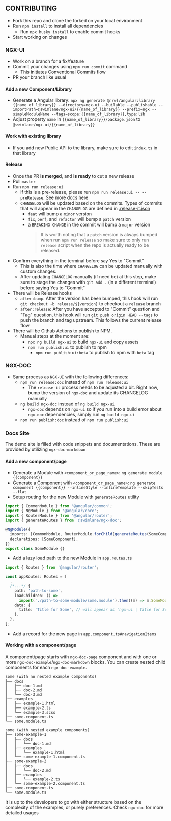 ## CONTRIBUTING

- Fork this repo and clone the forked on your local environment
- Run `npm install` to install all dependencies
  - Run `npx husky install` to enable commit hooks
- Start working on changes

### NGX-UI

- Work on a branch for a fix/feature
- Commit your changes using `npm run commit` command
  - This initiates Conventional Commits flow
- PR your branch like usual

#### Add a new Component/Library

- Generate a Angular library: `npx ng generate @nrwl/angular:library {{name_of_library}} --directory=ngx-ui --builable --publishable --importPath=@swimlane/ngx-ui/{{name_of_library}} --prefix=ngx --simpleModuleName --tags=scope:{{name_of_library}},type:lib`
- Adjust property `name` in `{{name_of_library}}/package.json` to `@swimlane/ngx-ui/{{name_of_library}}`

#### Work with existing library

- If you add new Public API to the library, make sure to edit `index.ts` in that library

#### Release

- Once the PR **is merged**, and **is ready** to cut a new release
- Pull `master`
- Run `npm run release:ui`
  - If this is a pre-release, please run `npm run release:ui -- --preRelease`. See more docs [here](https://github.com/release-it/release-it/blob/master/docs/pre-releases.md)
  - `CHANGELOG` will be updated based on the commits. Types of commits that will appear in the `CHANGELOG` are defined in [.release-it.json](.release-it.json)
    - `feat` will bump a `minor` version
    - `fix`, `perf`, and `refactor` will bump a `patch` version
    - a `BREAKING CHANGE` in the commit will bump a `major` version
      > It is worth noting that a `patch` version is always bumped when run `npm run release` so make sure to only run `release` script when the repo is actually ready to be released.
- Confirm everything in the terminal before say Yes to "Commit"
  - This is also the time where `CHANGELOG` can be updated manually with custom changes.
  - After updating `CHANGELOG` manually (if need be) at this step, make sure to stage the changes with `git add .` (in a different terminal) before saying Yes to "Commit"
- There will be Release hooks
  - `after:bump`: After the version has been bumped, this hook will run `git checkout -b release/${version}` to checkout a `release` branch
  - `after:release`: After you have accepted to "Commit" question and "Tag" question, this hook will run `git push origin HEAD --tags` to push the branch and tag upstream. This follows the current release flow
- There will be Github Actions to publish to NPM.
  - Manual steps at the moment are:
    - `npx ng build ngx-ui` to build `ngx-ui` and copy assets
    - `npm run publish:ui` to publish to npm
      - `npm run publish:ui:beta` to publish to npm with `beta` tag

### NGX-DOC

- Same process as `NGX-UI` with the following differences:
  - `npm run release:doc` instead of `npm run release:ui`
    - The `release-it` process needs to be adjusted a bit. Right now, bump the version of `ngx-doc` and update its CHANGELOG manually
  - `ng build ngx-doc` instead of `ng build ngx-ui`
    - `ngx-doc` depends on `ngx-ui` so if you run into a build error about `ngx-doc` dependencies, simply run `ng build ngx-ui`
  - `npm run publish:doc` instead of `npm run publish:ui`

### Docs Site

The demo site is filled with code snippets and documentations. These are provided by utilizing `ngx-doc-markdown`

#### Add a new component/page

- Generate a Module with `<component_or_page_name>`: `ng generate module {{component}}`
- Generate a Component with `<component_or_page_name>`: `ng generate component {{component}} --inlineStyle --inlineTemplate --skipTests --flat`
- Setup routing for the new Module with `generateRoutes` utility

```ts
import { CommonModule } from '@angular/common';
import { NgModule } from '@angular/core';
import { RouterModule } from '@angular/router';
import { generateRoutes } from '@swimlane/ngx-doc';

@NgModule({
  imports: [CommonModule, RouterModule.forChild(generateRoutes(SomeComponent))],
  declarations: [SomeComponent],
})
export class SomeModule {}
```

- Add a lazy load path to the new Module in `app.routes.ts`

```ts
import { Routes } from '@angular/router';

const appRoutes: Routes = [
  ,
  /*...*/ {
    path: 'path-to-some',
    loadChildren: () =>
      import('./path-to-some-module/some.module').then((m) => m.SomeModule),
    data: {
      title: 'Title for Some', // will appear as 'ngx-ui | Title for Some' on the browser tab
    },
  },
];
```

- Add a record for the new page in `app.component.ts#navigationItems`

#### Working with a component/page

A component/page starts with `ngx-doc-page` component and with one or more `ngx-doc-example`/`ngx-doc-markdown` blocks. You can create nested child components for each `ngx-doc-example`.

```
some (with no nested example components)
├── docs
│   ├── doc-1.md
│   ├── doc-2.md
│   └── doc-3.md
├── examples
│   ├── example-1.html
│   ├── example-2.ts
│   └── example-3.scss
├── some.component.ts
└── some.module.ts
```

```
some (with nested example components)
├── some-example-1
│   ├── docs
│   │   └── doc-1.md
│   ├── examples
│   │   └── example-1.html
│   └── some-example-1.component.ts
├── some-example-2
│   ├── docs
│   │   └── doc-2.md
│   ├── examples
│   │   └── example-2.ts
│   └── some-example-2.component.ts
├── some.component.ts
└── some.module.ts
```

It is up to the developers to go with either structure based on the complexity of the examples, or purely preferences. Check `ngx-doc` for more detailed usages
